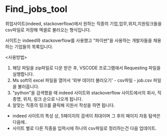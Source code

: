 # Find_jobs_tool
취업사이트(indeed, stackoverflow)에서 원하는 직종의 기업,업무,위치,지원링크들을 csv파일로 저장해 엑셀로 불러오는 형식입니다.

사이트는 indeed와 stackoverflow를 사용했고 "파이썬"을 사용하는 개발자들을 채용하는 기업들의 목록입니다.

<사용방법>
1. 해당 파일을 zip파일로 다운 받은 후, VSCODE 프로그램에서 Requesting 파일을 실행합니다.
2. Ms soft의 excel 파일을 열어서 '외부 데이터 불러오기' - csv파일 - job.csv 파일을 불러옵니다.
3. "python"을 검색했을 때 indeed 사이트와 stackoverflow 사이트에서의 회사, 직종명, 위치, 링크 순으로 나오게 됩니다.
4. 알맞는 직종의 링크를 클릭해 지원서 작성을 하면 됩니다.



* indeed 사이트의 특성 상, 5페이지의 검색이 최대이며 그 후의 페이지 자동 탐색은 다음에..
* 사이트 별로 다른 직종을 입력시에 하나의 csv파일로 정리하는건 다음 업데이트.

